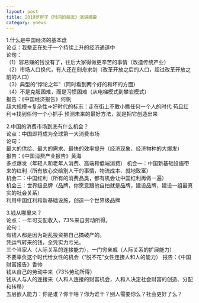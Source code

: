 ```yaml
---
layout: post
title: 2019罗胖子《时间的朋友》演讲摘要
category: ynews
---
```


1.什么是中国经济的基本盘        
论点：我辈正在处于一个持续上升的经济通道中       
论句：          
（1）容易赚的钱没有了，往后大家得做更辛苦的事情（改造传统产业）        
（2）市场人口换代，有人还在刻舟求剑（改革开放之后的人口，超过改革开放之前的人口）                  
（3）典型的“悖论之年”（同时看到两个好的和坏的方面）           
（4）不是克服困难，而是习惯困难（从电梯模式到攀岩模式）          
报告：《中国经济报告》何帆          
超大规模=>复杂性=>好时代的标志：走在街上不敢小瞧任何一个人的时代
苟且红利=>找到任何一个小抓手
预测未来的最好方法，就是把它创造出来     

2.中国的消费市场到底有什么机会？      
论点：中国即将成为全球第一大消费市场         
论句：       
最大的供给、最大的需求、最快的效率提升（经济现象、经济物种的大爆发）             
报告：《中国消费产业报告》黄海      
多点爆发（年轻人和老年人消费、高端和低端消费）
机会一：中国新基础设施带来的红利（所有放心交给别人干的事情，物流成本、就地致富）            
机会二：中国红利（所有的消费品类，都有机会让中国红利再做一遍）     
机会三：世界级品牌（品牌，你愿意跟他自拍就是品牌，建设品牌，建设一组最真实的社会关系）    
利用中国红利和新基础设施，创造一个世界级品牌          

3.钱从哪里来？    
论点：一年可支配收入，73%来自劳动所得。       
论句：        
有钱人都是因为胡乱投资把自己搞破产的。     
凭运气转来的钱，全凭实力亏光。       
三个当家人（人际关系的连接能力），一门穷亲戚（人际关系的扩展能力）        
不要辜负这个时代给女性的机会（“脱不花”女性连接人和人的能力） 
报告：《中国财富报告》香帅         
钱从自己的劳动中来（73%劳动所得）      
钱从人与人的连接来（人和人连接的财富机会，人和人决定社会财富的创造、分配和转移）      
五层嵌入能力：你是谁？你干啥？你为谁干？别人需要你么？社会更好了么？      




